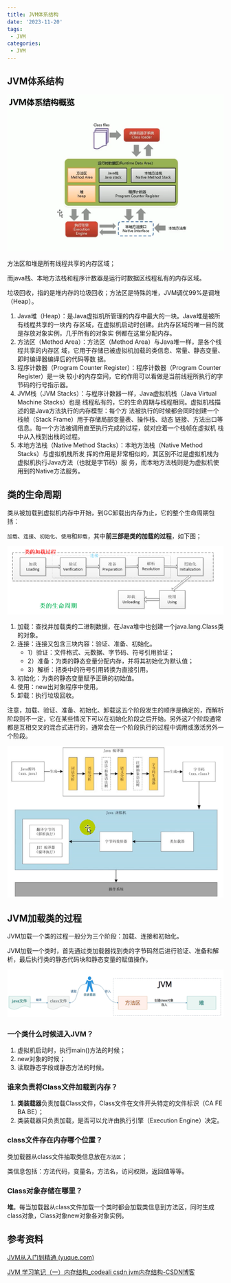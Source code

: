 ```yaml
---
title: JVM体系结构
date: '2023-11-20'
tags:
 - JVM
categories: 
 - JVM
---
```




## JVM体系结构

![img](0_JVM体系结构.assets/jvmstructure001.png)

方法区和堆是所有线程共享的内存区域；

而java栈、本地方法栈和程序计数器是运行时数据区线程私有的内存区域。

垃圾回收，指的是堆内存的垃圾回收；方法区是特殊的堆，JVM调优99%是调堆（Heap）。

1. Java堆（Heap）：是Java虚拟机所管理的内存中最大的一块。Java堆是被所有线程共享的一块内
   存区域，在虚拟机启动时创建。此内存区域的唯一目的就是存放对象实例，几乎所有的对象实
   例都在这里分配内存。
2. 方法区（Method Area）：方法区（Method Area）与Java堆一样，是各个线程共享的内存区
   域，它用于存储已被虚拟机加载的类信息、常量、静态变量、即时编译器编译后的代码等数
   据。
3. 程序计数器（Program Counter Register）：程序计数器（Program Counter Register）是一块
   较小的内存空间，它的作用可以看做是当前线程所执行的字节码的行号指示器。
4. JVM栈（JVM Stacks）：与程序计数器一样，Java虚拟机栈（Java Virtual Machine Stacks）也是
   线程私有的，它的生命周期与线程相同。虚拟机栈描述的是Java方法执行的内存模型：每个方
   法被执行的时候都会同时创建一个栈帧（Stack Frame）用于存储局部变量表、操作栈、动态
   链接、方法出口等信息。每一个方法被调用直至执行完成的过程，就对应着一个栈帧在虚拟机
   栈中从入栈到出栈的过程。
5. 本地方法栈（Native Method Stacks）：本地方法栈（Native Method Stacks）与虚拟机栈所发
   挥的作用是非常相似的，其区别不过是虚拟机栈为虚拟机执行Java方法（也就是字节码）服
   务，而本地方法栈则是为虚拟机使用到的Native方法服务。



## 类的生命周期

类从被加载到虚拟机内存中开始，到GC卸载出内存为止，它的整个生命周期包括：

`加载`、`连接`、`初始化`、`使用`和`卸载`，其中**前三部是类的加载的过程**，如下图；

![687474703a2f2f737466165787437676c6106e67](0_JVM体系结构.assets/jvmstructure002.png)



1. 加载：查找并加载类的二进制数据，在Java堆中也创建一个java.lang.Class类的对象。
2. 连接：连接又包含三块内容：验证、准备、初始化。 
   - 1）验证：文件格式、元数据、字节码、符号引用验证；
   - 2）准备：为类的静态变量分配内存，并将其初始化为默认值；
   - 3）解析：把类中的符号引用转换为直接引用。
3. 初始化：为类的静态变量赋予正确的初始值。
4. 使用：new出对象程序中使用。
5. 卸载：执行垃圾回收。

注意，加载、验证、准备、初始化、卸载这五个阶段发生的顺序是确定的，而解析阶段则不一定，它在某些情况下可以在初始化阶段之后开始。另外这7个阶段通常都是互相交叉的混合式进行的，通常会在一个阶段执行的过程中调用或激活另外一个阶段。

![745698ec-c029-42a2-9203-3966b3a69f45](0_JVM体系结构.assets/745698ec-c029-42a2-9203-3966b3a69f45.png)



## JVM加载类的过程

JVM加载一个类的过程一般分为三个阶段：加载、连接和初始化。

JVM加载一个类时，首先通过类加载器找到类的字节码然后进行验证、准备和解析，最后执行类的静态代码块和静态变量的赋值操作。

![JVM如何加载一个类](0_JVM体系结构.assets/jvmstructure003.png)

### 一个类什么时候进入JVM？

1. 虚拟机启动时，执行main()方法的时候；
2. new对象的时候；
3. 读取静态字段或静态方法的时候。

### 谁来负责将Class文件加载到内存？

1. **类装载器**负责加载Class文件，Class文件在文件开头特定的文件标识（CA FE BA BE）；
2. 类装载器只负责加载，是否可以允许由执行引擎（Execution Engine）决定。

### class文件存在内存哪个位置？

类加载器从class文件抽取类信息放在`方法区`；

类信息包括：方法代码，变量名，方法名，访问权限，返回值等等。

### Class对象存储在哪里？

**堆**。每当加载器从class文件加载一个类时都会加载类信息到方法区，同时生成class对象，Class对象new对象各对象实例。





## 参考资料

[JVM从入门到精通 (yuque.com)](https://www.yuque.com/u21195183/jvm)

[JVM 学习笔记（一）内存结构_codeali csdn jvm内存结构-CSDN博客](https://blog.csdn.net/weixin_50280576/article/details/113742011)